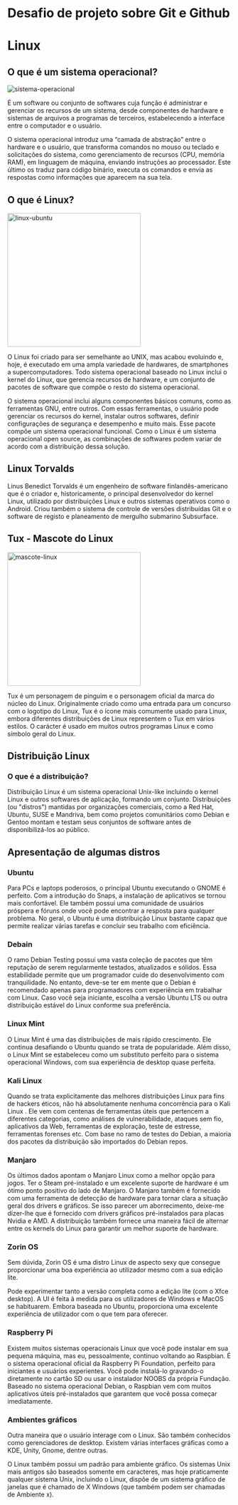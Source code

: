 # Desafio de projeto sobre Git e Github

# <emoji> Linux

<h2 style="text-align=center"> O que é um sistema operacional? </h2>

<img src="https://cdn.pixabay.com/photo/2017/01/20/17/21/operating-system-1995426_960_720.png" alt="sistema-operacional">

<p> É um software ou conjunto de softwares cuja função é administrar e gerenciar os recursos de um sistema, desde componentes de hardware e sistemas de arquivos a programas de terceiros, estabelecendo a interface entre o computador e o usuário. </p>

<p> O sistema operacional introduz uma “camada de abstração” entre o hardware e o usuário, que transforma comandos no mouso ou teclado e solicitações do sistema, como gerenciamento de recursos (CPU, memória RAM), em linguagem de máquina, enviando instruções ao processador. Este último os traduz para código binário, executa os comandos e envia as respostas como informações que aparecem na sua tela. </p>

<h2> O que é Linux? </h2>

<img src="https://cdn.pixabay.com/photo/2018/04/23/14/43/ubuntu-3344434_960_720.png" alt= "linux-ubuntu" widht="300px" height="300px">

<br>

<p> O Linux foi criado para ser semelhante ao UNIX, mas acabou evoluindo e, hoje, é executado em uma ampla variedade de hardwares, de smartphones a supercomputadores. Todo sistema operacional baseado no Linux inclui o kernel do Linux, que gerencia recursos de hardware, e um conjunto de pacotes de software que compõe o resto do sistema operacional. </p>

<p> O sistema operacional inclui alguns componentes básicos comuns, como as ferramentas GNU, entre outros. Com essas ferramentas, o usuário pode gerenciar os recursos do kernel, instalar outros softwares, definir configurações de segurança e desempenho e muito mais. Esse pacote compõe um sistema operacional funcional. Como o Linux é um sistema operacional open source, as combinações de softwares podem variar de acordo com a distribuição dessa solução. </p>

<h2> Linux Torvalds </h2>

<!-- IMAGEM -->

<p> Linus Benedict Torvalds é um engenheiro de software finlandês-americano
que é o criador e, historicamente, o principal desenvolvedor do kernel Linux,
utilizado por distribuições Linux e outros sistemas operativos como o Android.
Criou também o sistema de controle de versões distribuídas Git e o software
de registo e planeamento de mergulho submarino Subsurface. </p>

<h2> Tux - Mascote do Linux </h2>

<img src="https://cdn.pixabay.com/photo/2014/03/24/10/46/tux-293844_960_720.png" alt="mascote-linux" widht="300px" height="300px">

<p> Tux é um personagem de pinguim e o personagem oficial da marca do núcleo do Linux. Originalmente criado como uma entrada para um concurso com o logotipo do Linux, Tux é o ícone mais comumente usado para Linux, embora diferentes distribuições de Linux representem o Tux em vários estilos. O carácter é usado em muitos outros programas Linux e como símbolo geral do Linux. </p>

<h2> Distribuição Linux </h2>

<h3> O que é a distribuição? </h3>

<!-- IMAGEM -->

<p> Distribuição Linux é um sistema operacional Unix-like incluindo o kernel Linux e outros softwares de aplicação, formando um conjunto. Distribuições (ou "distros") mantidas por organizações comerciais, como a Red Hat, Ubuntu, SUSE e Mandriva, bem como projetos comunitários como Debian e Gentoo montam e testam seus conjuntos de software antes de disponibilizá-los ao público. </p>

<h2> Apresentação de algumas distros </h2>

<h3> Ubuntu </h3>

<!-- IMAGEM -->

<p> Para PCs e laptops poderosos, o principal Ubuntu executando o GNOME é perfeito. Com a introdução do Snaps, a instalação de aplicativos se tornou mais confortável. Ele também possui uma comunidade de usuários próspera e fóruns onde você pode encontrar a resposta para qualquer problema. No geral, o Ubuntu é uma distribuição Linux bastante capaz que permite realizar várias tarefas e concluir seu trabalho com eficiência. </p>

<h3> Debain </h3>

<!-- IMAGEM -->

<p> O ramo Debian Testing possui uma vasta coleção de pacotes que têm reputação de serem regularmente testados, atualizados e sólidos. Essa estabilidade permite que um programador cuide do desenvolvimento com tranquilidade. No entanto, deve-se ter em mente que o Debian é recomendado apenas para programadores com experiência em trabalhar com Linux. Caso você seja iniciante, escolha a versão Ubuntu LTS ou outra distribuição estável do Linux conforme sua preferência. </p>

<h3> Linux Mint </h3>

<!-- IMAGEM -->

<p> O Linux Mint é uma das distribuições de mais rápido crescimento. Ele continua desafiando o Ubuntu quando se trata de popularidade. Além disso, o Linux Mint se estabeleceu como um substituto perfeito para o sistema operacional Windows, com sua experiência de desktop quase perfeita. </p>

<h3> Kali Linux </h3>

<!-- IMAGEM -->

<p> Quando se trata explicitamente das melhores  distribuições Linux para fins de hackers éticos, não há absolutamente nenhuma concorrência para o Kali Linux . Ele vem com centenas de ferramentas úteis que pertencem a diferentes categorias, como análises de vulnerabilidade, ataques sem fio, aplicativos da Web, ferramentas de exploração, teste de estresse, ferramentas forenses etc. Com base no ramo de testes do Debian, a maioria dos pacotes da distribuição são importados do Debian repos. </p>

<h3> Manjaro </h3>

<!-- IMAGEM -->

<p> Os últimos dados apontam o Manjaro Linux como a melhor opção para jogos. Ter o Steam pré-instalado e um excelente suporte de hardware é um ótimo ponto positivo do lado de Manjaro. O Manjaro também é fornecido com uma ferramenta de detecção de hardware para tornar clara a situação geral dos drivers e gráficos. Se isso parecer um aborrecimento, deixe-me dizer-lhe que é fornecido com drivers gráficos pré-instalados para placas Nvidia e AMD. A distribuição também fornece uma maneira fácil de alternar entre os kernels do Linux para garantir um melhor suporte de hardware. 

<h3> Zorin OS </h3>

<!-- IMAGEM -->

<p> Sem dúvida, Zorin OS é uma distro Linux de aspecto sexy que consegue proporcionar uma boa experiência ao utilizador mesmo com a sua edição lite.

Pode experimentar tanto a versão completa como a edição lite (com o Xfce desktop). A UI é feita à medida para os utilizadores de Windows e MacOS se habituarem. Embora baseada no Ubuntu, proporciona uma excelente experiência de utilizador com o que tem para oferecer. </p>

<h3> Raspberry Pi </h3>

<!-- IMAGEM -->

<p> Existem muitos sistemas operacionais Linux que você pode instalar em sua pequena máquina, mas eu, pessoalmente, continuo voltando ao Raspbian. É o sistema operacional oficial da Raspberry Pi Foundation, perfeito para iniciantes e usuários experientes. Você pode instalá-lo gravando-o diretamente no cartão SD ou usar o instalador NOOBS da própria Fundação. Baseado no sistema operacional Debian, o Raspbian vem com muitos aplicativos úteis pré-instalados que garantem que você possa começar imediatamente. </p>

<h3> Ambientes gráficos </h3>

<!-- IMAGEM -->

<p> Outra maneira que o usuário interage com o Linux. São também conhecidos como gerenciadores de desktop. Existem várias interfaces gráficas como a KDE, Unity, Gnome, dentre outras.

O Linux também possui um padrão para ambiente gráfico. Os sistemas Unix mais antigos são baseados somente em caracteres, mas hoje praticamente qualquer sistema Unix, incluindo o Linux, dispõe de um sistema gráfico de janelas que é chamado de X Windows (que também podem ser chamadas de Ambiente x).






